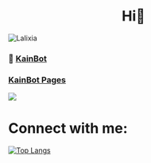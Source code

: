 <h1 align="center">Hi👋</h1>
<p align="left"> <img src="https://komarev.com/ghpvc/?username=LaIixia&label=Profile%20views&color=0e75b6&style=flat" alt="LaIixia" /> </p>

### 🔭 [KainBot](https://kain-bot.f5.si/add.html)
### [KainBot Pages](https://kain-bot.f5.si)
![](https://cdn.discordapp.com/avatars/1017774466262122496/95c9046795fb9f4ea30078ea69c68e52.png?size=1024)
# Connect with me:

<!--[Anurag's GitHub stats](https://github-readme-stats.vercel.app/api?username=Nanogy98&show_icons=true&theme=merko)--> 
[![Top Langs](https://github-readme-stats.vercel.app/api/top-langs/?username=LaIixia&layout=compact)](https://github.com/anuraghazra/github-readme-stats)
<!-- https://rahuldkjain.github.io/gh-profile-readme-generator/ -->
